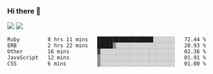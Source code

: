 ### Hi there 👋

<!--
**sasharevzin/sasharevzin** is a ✨ _special_ ✨ repository because its `README.md` (this file) appears on your GitHub profile.

Here are some ideas to get you started:

- 🔭 I’m currently working on ...
- 🌱 I’m currently learning ...
- 👯 I’m looking to collaborate on ...
- 🤔 I’m looking for help with ...
- 💬 Ask me about ...
- 📫 How to reach me: ...
- 😄 Pronouns: ...
- ⚡ Fun fact: ...
-->

![](https://yusufozturk.vercel.app/api?username=sasharevzin&hide_title=true&include_all_commits=true&count_private=true&show_icons=true) ![](https://yusufozturk.vercel.app/api/top-langs/?username=sasharevzin&layout=compact&langs_count=10&hide=apacheconf,coffeescript)

<!--START_SECTION:waka-->
```text
Ruby         8 hrs 11 mins   ██████████████████░░░░░░░   72.44 % 
ERB          2 hrs 22 mins   █████▒░░░░░░░░░░░░░░░░░░░   20.93 % 
Other        16 mins         ▓░░░░░░░░░░░░░░░░░░░░░░░░   02.36 % 
JavaScript   12 mins         ▒░░░░░░░░░░░░░░░░░░░░░░░░   01.91 % 
CSS          6 mins          ▒░░░░░░░░░░░░░░░░░░░░░░░░   01.00 % 
```
<!--END_SECTION:waka-->
